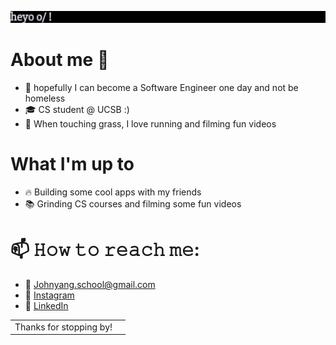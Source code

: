![Alt text](typewriter.gif)
# About me 👋
- 🚀 hopefully I can become a Software Engineer one day and not be homeless
- 🎓 CS student @ UCSB :) 
- 🌱 When touching grass, I love running and filming fun videos

# What I'm up to
- 🔥 Building some cool apps with my friends
- 📚 Grinding CS courses and filming some fun videos

# 📫 𝙷𝚘𝚠 𝚝𝚘 𝚛𝚎𝚊𝚌𝚑 𝚖𝚎:
- 📧 Johnyang.school@gmail.com 
- 📸 [Instagram](https://www.instagram.com/johmyang/)
- 💼 [LinkedIn](https://www.linkedin.com/in/john-yang-006769243/)
 

<table>
  <tr>
    <td>Thanks for stopping by!</td>
    <td><img src="https://profile-counter.glitch.me/{Johmiess}/count.svg" alt="" /></td>
  </tr>
</table>



<!--
**Johmiess/Johmiess** is a ✨ _special_ ✨ repository because its `README.md` (this file) appears on your GitHub profile.

Here are some ideas to get you started:

- 🔭 I'm currently working on ...
- 🌱 I'm currently learning ...
- 👯 I'm looking to collaborate on ...
- 🤔 I'm looking for help with ...
- 💬 Ask me about ...
- 📫 How to reach me: ...
- 😄 Pronouns: ...
- ⚡ Fun fact: ...
-->
